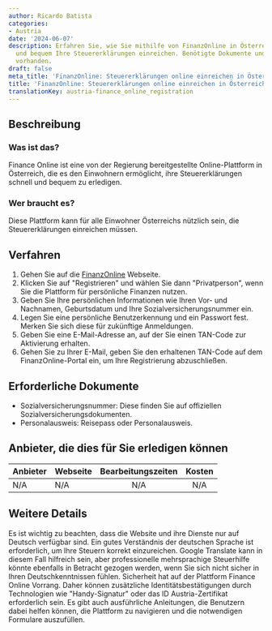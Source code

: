 ```yaml
---
author: Ricardo Batista
categories:
- Austria
date: '2024-06-07'
description: Erfahren Sie, wie Sie mithilfe von FinanzOnline in Österreich schnell
  und bequem Ihre Steuererklärungen einreichen. Benötigte Dokumente und Anleitung
  vorhanden.
draft: false
meta_title: 'FinanzOnline: Steuererklärungen online einreichen in Österreich'
title: 'FinanzOnline: Steuererklärungen online einreichen in Österreich'
translationKey: austria-finance_online_registration
---
```



## Beschreibung
### Was ist das?
Finance Online ist eine von der Regierung bereitgestellte Online-Plattform in Österreich, die es den Einwohnern ermöglicht, ihre Steuererklärungen schnell und bequem zu erledigen.
### Wer braucht es?
Diese Plattform kann für alle Einwohner Österreichs nützlich sein, die Steuererklärungen einreichen müssen.

## Verfahren
1. Gehen Sie auf die [FinanzOnline](https://finanzonline.bmf.gv.at/fon/login.do) Webseite.
2. Klicken Sie auf "Registrieren" und wählen Sie dann "Privatperson", wenn Sie die Plattform für persönliche Finanzen nutzen.
3. Geben Sie Ihre persönlichen Informationen wie Ihren Vor- und Nachnamen, Geburtsdatum und Ihre Sozialversicherungsnummer ein.
4. Legen Sie eine persönliche Benutzerkennung und ein Passwort fest. Merken Sie sich diese für zukünftige Anmeldungen.
5. Geben Sie eine E-Mail-Adresse an, auf der Sie einen TAN-Code zur Aktivierung erhalten.
6. Gehen Sie zu Ihrer E-Mail, geben Sie den erhaltenen TAN-Code auf dem FinanzOnline-Portal ein, um Ihre Registrierung abzuschließen.

## Erforderliche Dokumente
- Sozialversicherungsnummer: Diese finden Sie auf offiziellen Sozialversicherungsdokumenten.
- Personalausweis: Reisepass oder Personalausweis.

## Anbieter, die dies für Sie erledigen können

| Anbieter        |     Webseite     |     Bearbeitungszeiten    |       Kosten      |
| --------------- | --------------- |  :-------------: | :-------------: |
| N/A            |    N/A       |      N/A      |        N/A       |

## Weitere Details
Es ist wichtig zu beachten, dass die Website und ihre Dienste nur auf Deutsch verfügbar sind. Ein gutes Verständnis der deutschen Sprache ist erforderlich, um Ihre Steuern korrekt einzureichen. Google Translate kann in diesem Fall hilfreich sein, aber professionelle mehrsprachige Steuerhilfe könnte ebenfalls in Betracht gezogen werden, wenn Sie sich nicht sicher in Ihren Deutschkenntnissen fühlen. Sicherheit hat auf der Plattform Finance Online Vorrang. Daher können zusätzliche Identitätsbestätigungen durch Technologien wie "Handy-Signatur" oder das ID Austria-Zertifikat erforderlich sein. Es gibt auch ausführliche Anleitungen, die Benutzern dabei helfen können, die Plattform zu navigieren und die notwendigen Formulare auszufüllen.